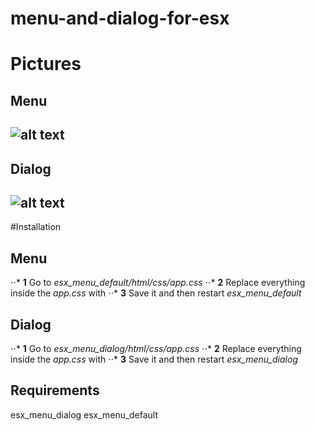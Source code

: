 # menu-and-dialog-for-esx

# Pictures

## Menu
![alt text](https://i.gyazo.com/cc2cd034b7320437cc28fdb7c5d9b9a2.png)
------

## Dialog
![alt text](https://i.gyazo.com/bbd10ce9f0bcf1e975576fe0e6da3a2f.png)
------

#Installation

## Menu
⋅⋅* **1** Go to *esx_menu_default/html/css/app.css*
⋅⋅* **2** Replace everything inside the *app.css* with
⋅⋅* **3** Save it and then restart *esx_menu_default*

## Dialog
⋅⋅* **1** Go to *esx_menu_dialog/html/css/app.css*
⋅⋅* **2** Replace everything inside the *app.css* with
⋅⋅* **3** Save it and then restart *esx_menu_dialog*

## Requirements
esx_menu_dialog
esx_menu_default
